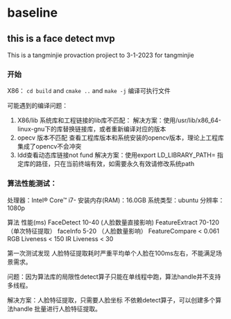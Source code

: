 # baseline
## this is a face detect mvp
This is a tangminjie provaction projiect 
to 3-1-2023
for tangminjie 



### 开始

X86：
`cd build` and `cmake ..` and `make -j`
编译可执行文件

可能遇到的编译问题：
1. X86/lib 系统库和工程链接的lib库不匹配：
    解决方案：使用/usr/lib/x86_64-linux-gnu下的库替换链接库，或者重新编译对应的版本
2. opecv 版本不匹配
    查看工程库版本和系统安装的opencv版本，理论上工程库集成了opencv不会冲突
3. ldd查看动态库链接not fund
    解决方案：使用export LD_LIBRARY_PATH= 指定库的路径，只在当前终端有效，如需要永久有效请修改系统path

### 算法性能测试：
处理器：Intel® Core™ i7-
安装内存(RAM)：16.0GB 
系统类型：ubuntu
分辨率：1080p

算法 性能(ms)
FaceDetect 10-40 (人脸数量直接影响)
FeatureExtract 70-120（单次特征提取）
faceInfo 5-20 （人脸数量影响）
FeatureCompare < 0.061
RGB Liveness < 150
IR Liveness < 30

第一次测试发现 人脸特征提取耗时严重平均单个人脸在100ms左右，不能满足场景需求。

问题：因为算法库的局限性detect算子只能在单线程中跑，算法handle并不支持多线程。

解决方案：人脸特征提取，只需要人脸坐标 不依赖detect算子，可以创建多个算法handle 批量进行人脸特征提取。

